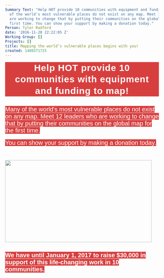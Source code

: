 ```yaml
---
Summary Text: "Help HOT provide 10 communities with equipment and funding to map!\r\n\r\nMany
  of the world's most vulnerable places do not exist on any map. Meet 12 leaders who
  are working to change that by putting their communities on the global map for the
  first time. You can show your support by making a donation today."
Person: Tyler Radford
date: '2016-11-28 22:22:05 Z'
Working Group: []
Projects: []
title: Mapping the world’s vulnerable places begins with you!
created: 1480371725
---
```

<h1 style="font-family: Helvetica; text-align: center; background-color: #d73f3f; margin-top: 0px; margin-bottom: 0px; font-size: 30px; line-height: 37.5px; letter-spacing: 1px; color: #ffffff !important;">Help HOT&nbsp;provide 10 communities with equipment and funding to map!</h1><p><br style="color: #ffffff; font-family: Helvetica; font-size: 20px; text-align: center; background-color: #d73f3f;"><span style="color: #ffffff; font-family: Helvetica; font-size: 20px; text-align: center; background-color: #d73f3f;">Many of the world's most vulnerable places do not exist on any map. Meet 12 leaders who are working to change that by putting their communities on the global map for the first time.</span><br style="color: #ffffff; font-family: Helvetica; font-size: 20px; text-align: center; background-color: #d73f3f;"><br style="color: #ffffff; font-family: Helvetica; font-size: 20px; text-align: center; background-color: #d73f3f;"><span style="color: #ffffff; font-family: Helvetica; font-size: 20px; text-align: center; background-color: #d73f3f;">You can show your support by making a donation today.</span></p><p>&nbsp;</p><p><a href="http://donate.hotosm.org"><img class="image-large" src="/sites/default/files/styles/large/public/video%20screenshot.PNG?itok=PaVKLfGl" alt="" width="480" height="268"></a></p><p><br style="color: #ffffff; font-family: Helvetica; font-size: 20px; text-align: center; background-color: #d73f3f;"><strong style="color: #ffffff; font-family: Helvetica; font-size: 20px; text-align: center; background-color: #d73f3f;">We ha</strong><strong style="color: #ffffff; font-family: Helvetica; font-size: 20px; text-align: center; background-color: #d73f3f;">ve until January 1, 2017 to raise $30,000 in support of this life-changing work in 10 communities.</strong></p>
